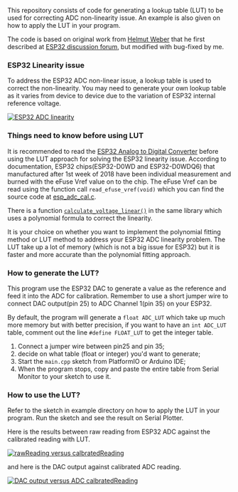 This repository consists of code for generating a lookup table (LUT) to be used for correcting ADC non-linearity issue. An example is also given on how to apply the LUT in your program.

The code is based on original work from [Helmut Weber](https://github.com/MacLeod-D/ESP32-ADC) that he first described at [ESP32 discussion forum](https://esp32.com/viewtopic.php?f=19&t=2881&start=30#p47663), but modified with bug-fixed by me.

### ESP32 Linearity issue

To address the ESP32 ADC non-linear issue, a lookup table is used to correct the non-linearity. You may need to generate your own lookup table as it varies from device to device due to the variation of ESP32 internal reference voltage.

[![ESP32 ADC linearity](https://github.com/e-tinkers/esp32-adc-calibrate/blob/master/images/esp32_ADClinearity.png)](https://github.com/e-tinkers/esp32-adc-calibrate/blob/master/images/esp32_ADClinearity.png)

### Things need to know before using LUT

It is recommended to read the [ESP32 Analog to Digital Converter](https://docs.espressif.com/projects/esp-idf/en/latest/api-reference/peripherals/adc.html) before using the LUT approach for solving the ESP32 linearity issue. According to documentation, ESP32 chips(ESP32-D0WD and ESP32-D0WDQ6) that manufactured after 1st week of 2018 have been individual measurement and burned with the eFuse Vref value on to the chip. The eFuse Vref can be read using the function call `read_efuse_vref(void)` which you can find the source code at [esp_adc_cal.c](https://github.com/espressif/esp-idf/blob/f91080637c054fa2b4107192719075d237ecc3ec/components/esp_adc_cal/esp_adc_cal.c#L153).

There is a function [`calculate_voltage_linear()`](https://github.com/espressif/esp-idf/blob/f91080637c054fa2b4107192719075d237ecc3ec/components/esp_adc_cal/esp_adc_cal.c#L246) in the same library which uses a polynomial formula to correct the linearity.

It is your choice on whether you want to implement the polynomial fitting method or LUT method to address your ESP32 ADC linearity problem. The LUT take up a lot of memory (which is not a big issue for ESP32) but it is faster and more accurate than the polynomial fitting approach.

### How to generate the LUT?

This program use the ESP32 DAC to generate a value as the reference and feed it into the ADC for calibration. Remember to use a short jumper wire to connect DAC output(pin 25) to ADC Channel 1(pin 35) on your ESP32.

By default, the program will generate a `float ADC_LUT` which take up much more memory but with better precision, if you want to have an `int ADC_LUT` table, comment out the line `#define FLOAT_LUT` to get the integer table.

1. Connect a jumper wire between pin25 and pin 35;
2. decide on what table (float or integer) you'd want to generate;
3. Start the `main.cpp` sketch from PlatformIO or Arduino IDE;
4. When the program stops, copy and paste the entire table from Serial Monitor to your sketch to use it.

### How to use the LUT?

Refer to the sketch in example directory on how to apply the LUT in your program. Run the sketch and see the result on Serial Plotter.

Here is the results between raw reading from ESP32 ADC against the calibrated reading with LUT.

[![rawReading versus calbratedReading](https://github.com/e-tinkers/esp32-adc-calibrate/blob/master/images/rawReading_versus_calibratedReading.png)](https://github.com/e-tinkers/esp32-adc-calibrate/blob/master/images/rawReading_versus_calibratedReading.png)

and here is the DAC output against calibrated ADC reading.

[![DAC output versus ADC calbratedReading](https://github.com/e-tinkers/esp32-adc-calibrate/blob/master/images/DAC_output_versus_adcCalibratedReading.png)](https://github.com/e-tinkers/esp32-adc-calibrate/blob/master/images/DAC_output_versus_adcCalibratedReading.png)
